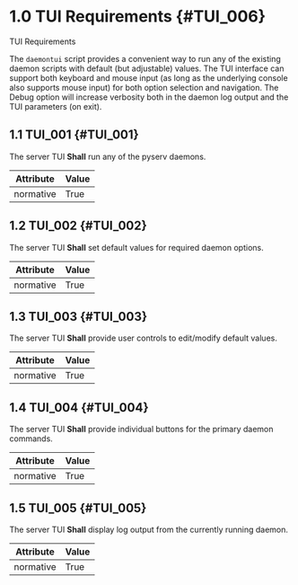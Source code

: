 # 1.0 TUI Requirements {#TUI_006}

TUI Requirements

The `daemontui` script provides a convenient way to run any of the existing
daemon scripts with default (but adjustable) values. The TUI interface can
support both keyboard and mouse input (as long as the underlying console
also supports mouse input) for both option selection and navigation. The
Debug option will increase verbosity both in the daemon log output and the
TUI parameters (on exit).


## 1.1 TUI_001 {#TUI_001}

The server TUI **Shall** run any of the pyserv daemons.

| Attribute | Value |
| --------- | ----- |
| normative | True |


## 1.2 TUI_002 {#TUI_002}

The server TUI **Shall** set default values for required daemon options.

| Attribute | Value |
| --------- | ----- |
| normative | True |


## 1.3 TUI_003 {#TUI_003}

The server TUI **Shall** provide user controls to edit/modify default values.

| Attribute | Value |
| --------- | ----- |
| normative | True |


## 1.4 TUI_004 {#TUI_004}

The server TUI **Shall** provide individual buttons for the primary
daemon commands.

| Attribute | Value |
| --------- | ----- |
| normative | True |


## 1.5 TUI_005 {#TUI_005}

The server TUI **Shall** display log output from the currently
running daemon.

| Attribute | Value |
| --------- | ----- |
| normative | True |


